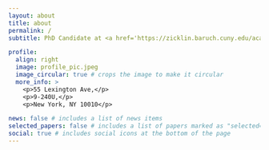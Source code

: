 ```yaml
---
layout: about
title: about
permalink: /
subtitle: PhD Candidate at <a href='https://zicklin.baruch.cuny.edu/academic-programs/doctoral/areas-of-study/operations-and-decision-analytics/'>Baruch College, Zicklin School of Business, CUNY</a>. 

profile:
  align: right
  image: profile_pic.jpeg
  image_circular: true # crops the image to make it circular
  more_info: >
    <p>55 Lexington Ave,</p>
    <p>9-240U,</p>
    <p>New York, NY 10010</p>

news: false # includes a list of news items
selected_papers: false # includes a list of papers marked as "selected={true}"
social: true # includes social icons at the bottom of the page
---
```


<!-- Write your biography here. Tell the world about yourself. Link to your favorite [subreddit](http://reddit.com). You can put a picture in, too. The code is already in, just name your picture `prof_pic.jpg` and put it in the `img/` folder.

Put your address / P.O. box / other info right below your picture. You can also disable any of these elements by editing `profile` property of the YAML header of your `_pages/about.md`. Edit `_bibliography/papers.bib` and Jekyll will render your [publications page](/al-folio/publications/) automatically.

Link to your social media connections, too. This theme is set up to use [Font Awesome icons](https://fontawesome.com/) and [Academicons](https://jpswalsh.github.io/academicons/), like the ones below. Add your Facebook, Twitter, LinkedIn, Google Scholar, or just disable all of them. -->

